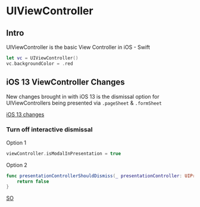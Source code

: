 # UIViewController

## Intro

UIViewController is the basic View Controller in iOS - Swift

```swift
let vc = UIViewController()
vc.backgroundColor = .red
```

## iOS 13 ViewController Changes

New changes brought in with iOS 13 is the dismissal option for UIViewControllers being presented via `.pageSheet` & `.formSheet` 

[iOS 13 changes](https://hacknicity.medium.com/view-controller-presentation-changes-in-ios-13-ac8c901ebc4e)


### Turn off interactive dismissal

Option 1
```swift
viewController.isModalInPresentation = true
```

Option 2
```swift
func presentationControllerShouldDismiss(_ presentationController: UIPresentationController) -> Bool {
    return false
}
```

[SO](https://stackoverflow.com/questions/56459329/disable-the-interactive-dismissal-of-presented-view-controller)